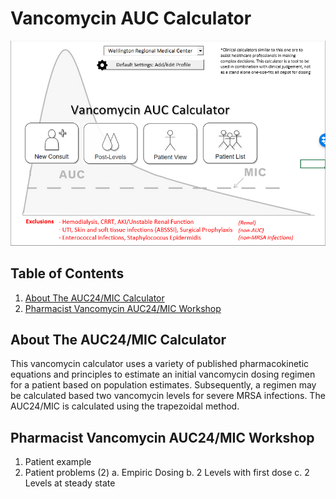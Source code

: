 # Vancomycin AUC Calculator

![](Images/LandingPage.png)

## Table of Contents
1. [About The AUC24/MIC Calculator](#about) 
2. [Pharmacist Vancomycin AUC24/MIC Workshop](#workshop)

## About The AUC24/MIC Calculator <a name="about"></a>

This vancomycin calculator uses a variety of published pharmacokinetic equations and principles to estimate an initial vancomycin dosing regimen for a patient based on population estimates. Subsequently, a regimen may be calculated based two vancomycin levels for severe MRSA infections. The AUC24/MIC is calculated using the trapezoidal method.

## Pharmacist Vancomycin AUC24/MIC Workshop <a name="workshop"></a>
1. Patient example
2. Patient problems (2)
	a. Empiric Dosing
	b. 2 Levels with first dose
	c. 2 Levels at steady state

